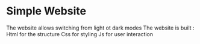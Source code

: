 # Simple Website
The website allows switching from light ot dark modes
The website is built :
  Html for the structure
  Css for styling
  Js for user interaction
